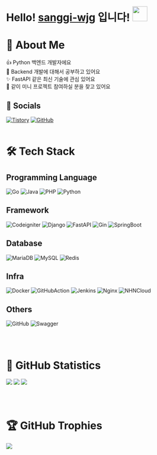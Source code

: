 # Hello! [sanggi-wjg](https://github.com/sanggi-wjg) 입니다! <img src="https://raw.githubusercontent.com/MartinHeinz/MartinHeinz/master/wave.gif" width=40px>

# 💫 About Me
👍 Python 백엔드 개발자에요\
🌱 Backend 개발에 대해서 공부하고 있어요\
✨ FastAPI 같은 최신 기술에 관심 있어요\
🤝 같이 미니 프로젝트 참여하실 분을 찾고 있어요

## 💌 Socials
[![Tistory](https://img.shields.io/badge/Tistory-d0f4de.svg?style=for-the-badge&logo=Tistory&logoColor=white)](https://sanggi-jayg.tistory.com/)
[![GitHub](https://img.shields.io/badge/GitHub-9cf.svg?style=for-the-badge&logo=GitHub&logoColor=white)](https://github.com/sanggi-wjg)
<br><br>

# 🛠 Tech Stack
## Programming Language
![Go](https://img.shields.io/badge/Go-29BEB0.svg?style=for-the-badge&logo=Go&logoColor=white)
![Java](https://img.shields.io/badge/Java-34495E.svg?style=for-the-badge&logo=Java&logoColor=white)
![PHP](https://img.shields.io/badge/PHP-787CB5.svg?style=for-the-badge&logo=PHP&logoColor=white)
![Python](https://img.shields.io/badge/Python-4B8BBE.svg?style=for-the-badge&logo=Python&logoColor=white)

## Framework
![Codeigniter](https://img.shields.io/badge/Codeigniter-cd451e.svg?style=for-the-badge&logo=Codeigniter&logoColor=white)
![Django](https://img.shields.io/badge/Django-193e2f.svg?style=for-the-badge&logo=Django&logoColor=white)
![FastAPI](https://img.shields.io/badge/FastAPI-329688.svg?style=for-the-badge&logo=FastAPI&logoColor=white)
![Gin](https://img.shields.io/badge/Gin-338fce.svg?style=for-the-badge&logo=Gin&logoColor=white)
![SpringBoot](https://img.shields.io/badge/SpringBoot-76b44d.svg?style=for-the-badge&logo=SpringBoot&logoColor=white)

## Database
![MariaDB](https://img.shields.io/badge/MariaDB-0c2c62.svg?style=for-the-badge&logo=MariaDB&logoColor=white)
![MySQL](https://img.shields.io/badge/MySQL-206188.svg?style=for-the-badge&logo=MySQL&logoColor=white)
![Redis](https://img.shields.io/badge/Redis-ce2b26.svg?style=for-the-badge&logo=Redis&logoColor=white)

## Infra
![Docker](https://img.shields.io/badge/Docker-4092e2.svg?style=for-the-badge&logo=Docker&logoColor=white)
![GitHubAction](https://img.shields.io/badge/GitHubAction-3e89fa.svg?style=for-the-badge&logo=GitHubAction&logoColor=white)
![Jenkins](https://img.shields.io/badge/Jenkins-000000.svg?style=for-the-badge&logo=Jenkins&logoColor=white)
![Nginx](https://img.shields.io/badge/Nginx-2e913f.svg?style=for-the-badge&logo=Nginx&logoColor=white)
![NHNCloud](https://img.shields.io/badge/NHNCloud-2a5bda.svg?style=for-the-badge&logo=NHNCloud&logoColor=white)

## Others
![GitHub](https://img.shields.io/badge/GitHub-212121.svg?style=for-the-badge&logo=GitHub&logoColor=white)
![Swagger](https://img.shields.io/badge/Swagger-8de346.svg?style=for-the-badge&logo=Swagger&logoColor=white)

<br><br>

# 💛 GitHub Statistics
![](https://github-readme-stats.vercel.app/api?username=sanggi-wjg&theme=dark&hide_border=false&include_all_commits=false&count_private=true)
![](https://github-readme-streak-stats.herokuapp.com/?user=sanggi-wjg&theme=dark&hide_border=false)
![](https://github-readme-stats.vercel.app/api/top-langs/?username=sanggi-wjg&theme=dark&hide_border=false&include_all_commits=false&count_private=true&layout=compact&hide=javascript,html,css,scss)

<br><br>
# 🏆 GitHub Trophies
![](https://github-profile-trophy.vercel.app/?username=sanggi-wjg&theme=discord&no-frame=false&no-bg=true&margin-w=4)




<!--<h2>Tech Stack</h2>

<p>
    Main Language:
    <a href="#" target="_blank"><img src="https://img.shields.io/badge/Python-3766AB?style=flat&logo=Python&logoColor=yellow"/></a> 
</p>
<p>
    Sub Language:
    <a href="#" target="_blank"><img src="https://img.shields.io/badge/GO-11B48A?style=flat&logo=GO&logoColor=yellow"/></a>
    <a href="#" target="_blank"><img src="https://img.shields.io/badge/PHP-3766AB?style=flat&logo=PHP&logoColor=yellow"/></a>
    <a href="#" target="_blank"><img src="https://img.shields.io/badge/Javascript-F5DF4D?style=flat&logo=Javascript&logoColor=orange"/></a>
</p>
<p>
    Framework:
    <a href="#" target="_blank"><img src="https://img.shields.io/badge/Django-3766AB?style=flat&logo=Django&logoColor=yellow"/></a> 
    <a href="#" target="_blank"><img src="https://img.shields.io/badge/Codeigniter-orange?style=flat&logo=Codeigniter&logoColor=red"/></a> 
</p>
<p>
    Database:
    <a href="#" target="_blank"><img src="https://img.shields.io/badge/MySQL-3766AB?style=flat&logo=MySQL&logoColor=yellow"/></a> 
</p>
<p>
    OS:
    <a href="#" target="_blank"><img src="https://img.shields.io/badge/Ubuntu-orange?style=flat&logo=Ubuntu&logoColor=yellow"/></a> 
    <a href="#" target="_blank"><img src="https://img.shields.io/badge/CentOS-363945?style=flat&logo=CentOS&logoColor=yellow"/></a> 
    <a href="#" target="_blank"><img src="https://img.shields.io/badge/Toast-blue?style=flat&logo=Toast&logoColor=skyblue"/></a> 
</p>
<p>
    CI/CD:
    <a href="#" target="_blank"><img src="https://img.shields.io/badge/Github-363945?style=flat&logo=Github&logoColor=white"/></a> 
    <a href="#" target="_blank"><img src="https://img.shields.io/badge/Jenkins-EFE1CE?style=flat&logo=Jenkins&logoColor=black"/></a> 
    <a href="#" target="_blank"><img src="https://img.shields.io/badge/Docker-blue?style=flat&logo=Docker&logoColor=skyblue"/></a> 
    <a href="#" target="_blank"><img src="https://img.shields.io/badge/Nexus-11B48A?style=flat&logo=Nexus&logoColor=black"/></a> 
</p>
<p>
    <a href="#" target="_blank"><img src="https://img.shields.io/badge/Redis-D2386C?style=flat&logo=Redis&logoColor=red"/></a> 
    <a href="#" target="_blank"><img src="https://img.shields.io/badge/Celery-green?style=flat&logo=Celery&logoColor=A0DAA9"/></a> 
    <a href="#" target="_blank"><img src="https://img.shields.io/badge/Fluentd-0072B5?style=flat&logo=Fluentd&logoColor=blue"/></a> 
    <a href="#" target="_blank"><img src="https://img.shields.io/badge/Prometheus-orange?style=flat&logo=Prometheus&logoColor=D2386C"/></a> 
    <a href="#" target="_blank"><img src="https://img.shields.io/badge/Grafana-363945?style=flat&logo=Grafana&logoColor=FDAC53"/></a> 
</p>

<a href="https://github.com/anuraghazra/github-readme-stats">
  <img align="center" src="https://github-readme-stats.vercel.app/api?username=sanggi-wjg&hide=prs,contribs&show_icons=true&theme=tokyonight" />
</a>
&nbsp;&nbsp;&nbsp;&nbsp;
<a href="https://github.com/anuraghazra/convoychat">
  <img align="center" src="https://github-readme-stats.vercel.app/api/top-langs/?username=sanggi-wjg&hide=javascript,css,scss,html&theme=tokyonight" />
</a>
-->

<!--
뱃지
https://shields.io/
아이콘
https://simpleicons.org/
컬러
https://www.w3schools.com/colors/colors_2021.asp
-->
